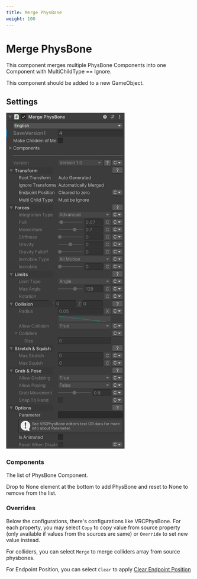 ```yaml
---
title: Merge PhysBone
weight: 100
---
```


# Merge PhysBone

This component merges multiple PhysBone Components into one Component with MultiChildType == Ignore.

This component should be added to a new GameObject.

## Settings

![component.png](component.png)

### Components

The list of PhysBone Component.

Drop to None element at the bottom to add PhysBone and reset to None to remove from the list.

### Overrides

Below the configurations, there's configurations like VRCPhysBone.
For each property, you may select `Copy` to copy value from source property
(only available if values from the sources are same) or `Override` to set new value instead.

For colliders, you can select `Merge` to merge colliders array from source physbones.

For Endpoint Position, you can select `Clear` to apply [Clear Endpoint Position](../clear-endpoint-position)
